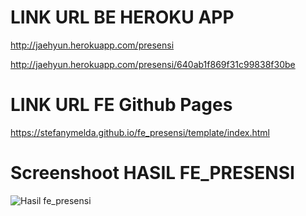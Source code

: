 # LINK URL BE HEROKU APP

http://jaehyun.herokuapp.com/presensi

http://jaehyun.herokuapp.com/presensi/640ab1f869f31c99838f30be

# LINK URL FE Github Pages

https://stefanymelda.github.io/fe_presensi/template/index.html

# Screenshoot HASIL FE_PRESENSI

![Hasil fe_presensi](https://user-images.githubusercontent.com/94597289/229102402-ea9c21e9-4737-4e84-8d67-e8ad4c864b75.png)
